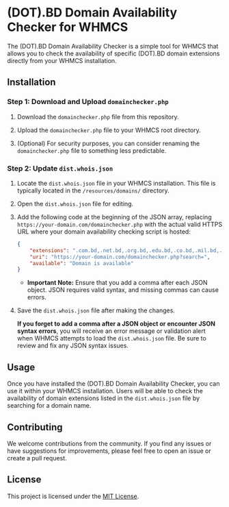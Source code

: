 # (DOT).BD Domain Availability Checker for WHMCS

The (DOT).BD Domain Availability Checker is a simple tool for WHMCS that allows you to check the availability of specific (DOT).BD domain extensions directly from your WHMCS installation.

## Installation

### Step 1: Download and Upload `domainchecker.php`

1. Download the `domainchecker.php` file from this repository.

2. Upload the `domainchecker.php` file to your WHMCS root directory.

3. (Optional) For security purposes, you can consider renaming the `domainchecker.php` file to something less predictable.

### Step 2: Update `dist.whois.json`

1. Locate the `dist.whois.json` file in your WHMCS installation. This file is typically located in the `/resources/domains/` directory.

2. Open the `dist.whois.json` file for editing.

3. Add the following code at the beginning of the JSON array, replacing `https://your-domain.com/domainchecker.php` with the actual valid HTTPS URL where your domain availability checking script is hosted:

   ```json
   {
       "extensions": ".com.bd,.net.bd,.org.bd,.edu.bd,.co.bd,.mil.bd,.gov.bd,.ac.bd,.info.bd,.tv.bd,.sw.bd",
       "uri": "https://your-domain.com/domainchecker.php?search=",
       "available": "Domain is available"
   }
   ```

   - **Important Note:** Ensure that you add a comma after each JSON object. JSON requires valid syntax, and missing commas can cause errors.

4. Save the `dist.whois.json` file after making the changes.

   **If you forget to add a comma after a JSON object or encounter JSON syntax errors**, you will receive an error message or validation alert when WHMCS attempts to load the `dist.whois.json` file. Be sure to review and fix any JSON syntax issues.

## Usage

Once you have installed the (DOT).BD Domain Availability Checker, you can use it within your WHMCS installation. Users will be able to check the availability of domain extensions listed in the `dist.whois.json` file by searching for a domain name.

## Contributing

We welcome contributions from the community. If you find any issues or have suggestions for improvements, please feel free to open an issue or create a pull request.

## License

This project is licensed under the [MIT License]().
